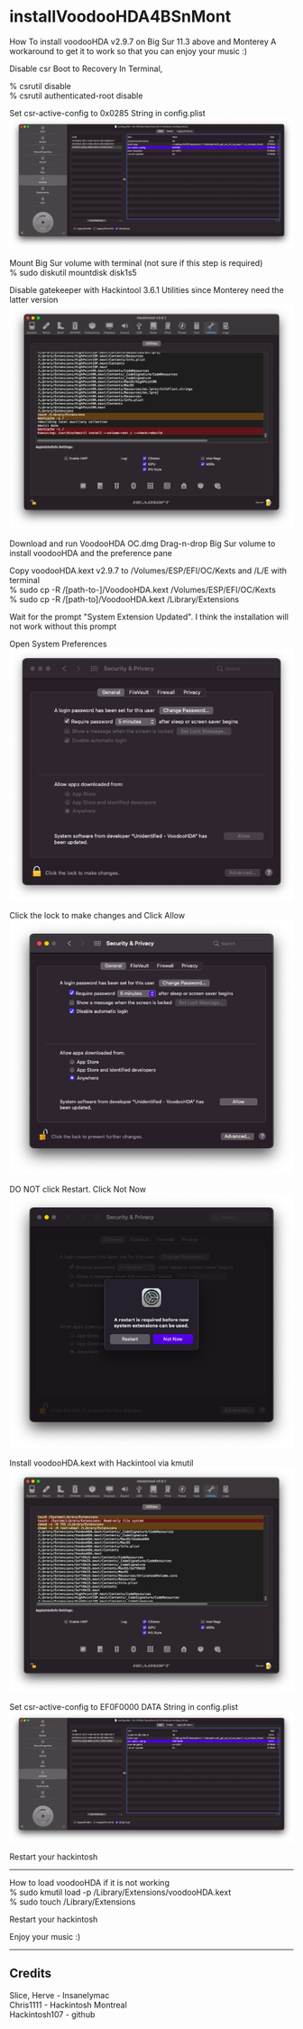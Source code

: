 # installVoodooHDA4BSnMont
How To install voodooHDA v2.9.7 on Big Sur 11.3 above and Monterey
A workaround to get it to work so that you can enjoy your music :)

Disable csr
Boot to Recovery
In Terminal,

% csrutil disable  
% csrutil authenticated-root disable

Set csr-active-config to 0x0285 String in config.plist
![Screenshot](https://github.com/yahgoo/installVoodooHDA4BSnMont/blob/main/img/Screenshot%202021-07-02%20at%2011.19.57%20AM.png)

Mount Big Sur volume with terminal (not sure if this step is required)  
% sudo diskutil mountdisk disk1s5

Disable gatekeeper with Hackintool 3.6.1 Utilities since Monterey need the latter version 
![Screenshot](https://github.com/yahgoo/installVoodooHDA4BSnMont/blob/main/img/Screenshot%202021-07-02%20at%2011.39.53%20AM.png)

Download and run VoodooHDA OC.dmg
Drag-n-drop Big Sur volume to install voodooHDA and the preference pane

Copy voodooHDA.kext v2.9.7 to /Volumes/ESP/EFI/OC/Kexts and /L/E with terminal  
% sudo cp -R /[path-to-]/VoodooHDA.kext /Volumes/ESP/EFI/OC/Kexts  
% sudo cp -R /[path-to]/VoodooHDA.kext /Library/Extensions

Wait for the prompt "System Extension Updated". I think the installation will not work without this prompt

Open System Preferences
![Screenshot](https://github.com/yahgoo/installVoodooHDA4BSnMont/blob/main/img/Screenshot%202021-07-02%20at%2011.52.39%20AM.png)

Click the lock to make changes and Click Allow
![Screenshot](https://github.com/yahgoo/installVoodooHDA4BSnMont/blob/main/img/Screenshot%202021-07-02%20at%2011.54.00%20AM.png)

DO NOT click Restart. Click Not Now
![Screenshot](https://github.com/yahgoo/installVoodooHDA4BSnMont/blob/main/img/Screenshot%202021-07-02%20at%2011.54.29%20AM.png)

Install voodooHDA.kext with Hackintool via kmutil
![Screenshot](https://github.com/yahgoo/installVoodooHDA4BSnMont/blob/main/img/Screenshot%202021-07-02%20at%2011.57.55%20AM.png)

Set csr-active-config to EF0F0000 DATA String in config.plist
![Screenshot](https://github.com/yahgoo/installVoodooHDA4BSnMont/blob/main/img/Screenshot%202021-07-02%20at%201.47.08%20PM.png)

Restart your hackintosh


--------
How to load voodooHDA if it is not working  
% sudo kmutil load -p /Library/Extensions/voodooHDA.kext  
% sudo touch /Library/Extensions

Restart your hackintosh

Enjoy your music :)

-------
## Credits
Slice, Herve - Insanelymac  
Chris1111 - Hackintosh Montreal  
Hackintosh107 - github
